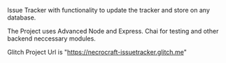 Issue Tracker with functionality to update the tracker and store on any database.

The Project uses Advanced Node and Express. Chai for testing and other backend neccessary modules.

Glitch Project Url is "https://necrocraft-issuetracker.glitch.me"


